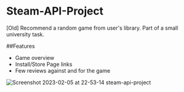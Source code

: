 # Steam-API-Project
[Old] Recommend a random game from user's library. Part of a small university task.

##Features
- Game overview
- Install/Store Page links
- Few reviews against and for the game

![Screenshot 2023-02-05 at 22-53-14 steam-api-project](https://user-images.githubusercontent.com/22894343/216848230-301d9c5d-a2a8-4d91-a3bc-da8879d21cc0.png)
